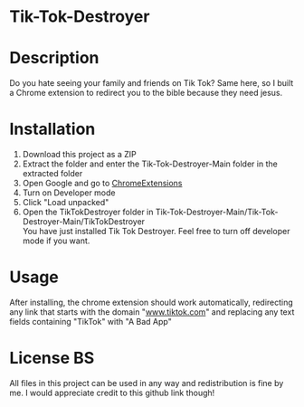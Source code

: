 # Tik-Tok-Destroyer

# Description
Do you hate seeing your family and friends on Tik Tok? Same here, so I built a Chrome extension to redirect you to the bible because they need jesus.

# Installation
1. Download this project as a ZIP
2. Extract the folder and enter the Tik-Tok-Destroyer-Main folder in the extracted folder
3. Open Google and go to [ChromeExtensions](chrome://extensions/)
4. Turn on Developer mode
5. Click "Load unpacked"
6. Open the TikTokDestroyer folder in Tik-Tok-Destroyer-Main/Tik-Tok-Destroyer-Main/TikTokDestroyer\
You have just installed Tik Tok Destroyer. Feel free to turn off developer mode if you want.

# Usage
After installing, the chrome extension should work automatically, redirecting any link that starts with the domain "www.tiktok.com" and replacing any text fields containing "TikTok" with "A Bad App"

# License BS
All files in this project can be used in any way and redistribution is fine by me. I would appreciate credit to this github link though!
